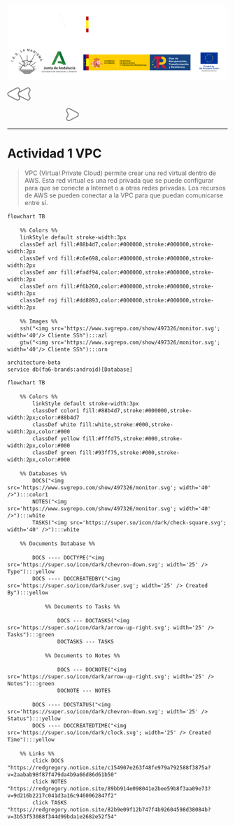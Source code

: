 ![](/.resGen/_bannerD.png#gh-dark-mode-only)
![](/.resGen/_bannerL.png#gh-light-mode-only)

<a href="/Tema2/aws/readme.md"><img src="/.resGen/_back.svg" width="52.5"></a>

&emsp;&emsp;
&emsp;&emsp;&emsp;&emsp;&emsp;&emsp;&emsp;
<a href="2.md"><img src="/.resGen/_arrow.svg" width="30"></a>

---

# Actividad 1 VPC

> VPC (Virtual Private Cloud) permite crear una red virtual dentro de AWS. Esta red virtual es una red privada que se puede configurar para que se conecte a Internet o a otras redes privadas. Los recursos de AWS se pueden conectar a la VPC para que puedan comunicarse entre sí.

```mermaid
flowchart TB

    %% Colors %%
    linkStyle default stroke-width:3px
    classDef azl fill:#88b4d7,color:#000000,stroke:#000000,stroke-width:2px
    classDef vrd fill:#c6e698,color:#000000,stroke:#000000,stroke-width:2px
    classDef amr fill:#fadf94,color:#000000,stroke:#000000,stroke-width:2px
    classDef orn fill:#f6b260,color:#000000,stroke:#000000,stroke-width:2px
    classDef roj fill:#dd8893,color:#000000,stroke:#000000,stroke-width:2px

    %% Images %%
    ssh("<img src='https://www.svgrepo.com/show/497326/monitor.svg'; width='40'/> Cliente SSh"):::azl
    gtw("<img src='https://www.svgrepo.com/show/497326/monitor.svg'; width='40'/> Cliente SSh"):::orn

```

```mermaid
architecture-beta
service db(fa6-brands:android)[Database]
```

```mermaid
flowchart TB

	%% Colors %%
		linkStyle default stroke-width:3px
        classDef color1 fill:#88b4d7,stroke:#000000,stroke-width:2px;color:#88b4d7
		classDef white fill:white,stroke:#000,stroke-width:2px,color:#000
		classDef yellow fill:#fffd75,stroke:#000,stroke-width:2px,color:#000
		classDef green fill:#93ff75,stroke:#000,stroke-width:2px,color:#000
	
	%% Databases %%
		DOCS("<img src='https://www.svgrepo.com/show/497326/monitor.svg'; width='40' />"):::color1
		NOTES("<img src='https://www.svgrepo.com/show/497326/monitor.svg'; width='40' />"):::white
		TASKS("<img src='https://super.so/icon/dark/check-square.svg'; width='40' />"):::white

	%% Documents Database %%

		DOCS ---- DOCTYPE("<img src='https://super.so/icon/dark/chevron-down.svg'; width='25' /> Type"):::yellow
		DOCS ---- DOCCREATEDBY("<img src='https://super.so/icon/dark/user.svg'; width='25' /> Created By"):::yellow

			%% Documents to Tasks %%
	
				DOCS --- DOCTASKS("<img src='https://super.so/icon/dark/arrow-up-right.svg'; width='25' /> Tasks"):::green
				DOCTASKS --- TASKS

			%% Documents to Notes %%

				DOCS --- DOCNOTE("<img src='https://super.so/icon/dark/arrow-up-right.svg'; width='25' /> Notes"):::green
				DOCNOTE --- NOTES

		DOCS ---- DOCSTATUS("<img src='https://super.so/icon/dark/chevron-down.svg'; width='25' /> Status"):::yellow
		DOCS ---- DOCCREATEDTIME("<img src='https://super.so/icon/dark/clock.svg'; width='25' /> Created Time"):::yellow

	%% Links %%
		click DOCS "https://redgregory.notion.site/c154907e263f48fe979a792588f3875a?v=2aabab98f87f479da4b9a66d86d61b50"
		click NOTES "https://redgregory.notion.site/89bb914e098041e2bee59b8f3aa09e73?v=9d216b2217c041d3a16c9460062847f2"
		click TASKS "https://redgregory.notion.site/82b9e09f12b747f4b92604598d38084b?v=3b53f53088f344d99bda1e2682e52f54"
	
```